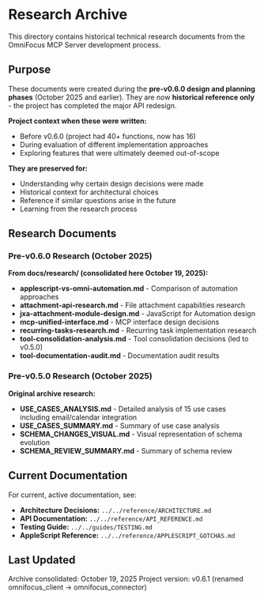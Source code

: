 # Research Archive

This directory contains historical technical research documents from the OmniFocus MCP Server development process.

## Purpose

These documents were created during the **pre-v0.6.0 design and planning phases** (October 2025 and earlier). They are now **historical reference only** - the project has completed the major API redesign.

**Project context when these were written:**
- Before v0.6.0 (project had 40+ functions, now has 16)
- During evaluation of different implementation approaches
- Exploring features that were ultimately deemed out-of-scope

**They are preserved for:**
- Understanding why certain design decisions were made
- Historical context for architectural choices
- Reference if similar questions arise in the future
- Learning from the research process

## Research Documents

### Pre-v0.6.0 Research (October 2025)

**From docs/research/ (consolidated here October 19, 2025):**

- **applescript-vs-omni-automation.md** - Comparison of automation approaches
- **attachment-api-research.md** - File attachment capabilities research
- **jxa-attachment-module-design.md** - JavaScript for Automation design
- **mcp-unified-interface.md** - MCP interface design decisions
- **recurring-tasks-research.md** - Recurring task implementation research
- **tool-consolidation-analysis.md** - Tool consolidation decisions (led to v0.5.0)
- **tool-documentation-audit.md** - Documentation audit results

### Pre-v0.5.0 Research (October 2025)

**Original archive research:**

- **USE_CASES_ANALYSIS.md** - Detailed analysis of 15 use cases including email/calendar integration
- **USE_CASES_SUMMARY.md** - Summary of use case analysis
- **SCHEMA_CHANGES_VISUAL.md** - Visual representation of schema evolution
- **SCHEMA_REVIEW_SUMMARY.md** - Summary of schema review

## Current Documentation

For current, active documentation, see:

- **Architecture Decisions:** `../../reference/ARCHITECTURE.md`
- **API Documentation:** `../../reference/API_REFERENCE.md`
- **Testing Guide:** `../../guides/TESTING.md`
- **AppleScript Reference:** `../../reference/APPLESCRIPT_GOTCHAS.md`

## Last Updated

Archive consolidated: October 19, 2025
Project version: v0.6.1 (renamed omnifocus_client → omnifocus_connector)
